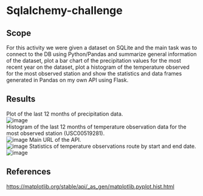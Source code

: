 # Sqlalchemy-challenge  
## Scope  
For this activity we were given a dataset on SQLite and the main task was to connect to the DB using Python/Pandas and summarize general information of the dataset, plot a bar chart of the precipitation values for the most recent year on the dataset, plot a histogram of the temperature observed for the most observed station and show the statistics and data frames generated in Pandas on my own API using Flask.  
## Results
Plot of the last 12 months of precipitation data.  
![image](https://github.com/JulianRavelo/Sqlalchemy-challenge/assets/132871396/26de68e1-3e0c-4f67-8638-3b6f129d6ee7)  
Histogram of the last 12 months of temperature observation data for the most observed station (USC00519281).  
![image](https://github.com/JulianRavelo/Sqlalchemy-challenge/assets/132871396/9b34c60a-775d-441d-b6d7-1cb1ff16e016)
Main URL of the API.  
![image](https://github.com/JulianRavelo/Sqlalchemy-challenge/assets/132871396/70e9c35d-05cf-48e7-a1b8-da76e9b79c90)
Statistics of temperature observations route by start and end date.  
![image](https://github.com/JulianRavelo/Sqlalchemy-challenge/assets/132871396/74082a59-168d-449a-992c-b96361618461)
## References  
https://matplotlib.org/stable/api/_as_gen/matplotlib.pyplot.hist.html  
